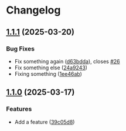 # Changelog

## [1.1.1](https://github.com/WIStudent/release-please-demo/compare/release-please-demo-workspace-v1.1.0...release-please-demo-workspace-v1.1.1) (2025-03-20)


### Bug Fixes

* Fix something again ([d63bdda](https://github.com/WIStudent/release-please-demo/commit/d63bdda1fa4c3827c43aa02fe21176b24e6dd382)), closes [#26](https://github.com/WIStudent/release-please-demo/issues/26)
* Fix something else ([24a9243](https://github.com/WIStudent/release-please-demo/commit/24a9243f59ffbf55d048131059da2543ffdc1571))
* Fixing something ([1ee46ab](https://github.com/WIStudent/release-please-demo/commit/1ee46abf730366334b3d438abdd74f6cbd352539))

## [1.1.0](https://github.com/WIStudent/release-please-demo/compare/release-please-demo-workspace-v1.0.0...release-please-demo-workspace-v1.1.0) (2025-03-17)


### Features

* Add a feature ([39c05d8](https://github.com/WIStudent/release-please-demo/commit/39c05d8ce9b7a0f987e30a3b6e938bdeb923ae4b))
